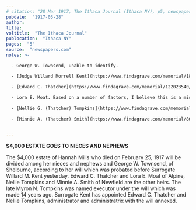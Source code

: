 ```yaml
---
# citation: "28 Mar 1917, The Ithaca Journal (Ithaca NY), p5, newspapers.com"
pubdate:  "1917-03-28"
author: 
title: 
voltitle:  "The Ithaca Journal"
publocation:  "Ithaca NY"
pages:  "5"
source:  "newspapers.com"
notes: >-

  - George W. Townsend, unable to identify.

  - [Judge Willard Morrell Kent](https://www.findagrave.com/memorial/187952530/willard-morrell-kent) (29 Sep 1876 to 15 Jan 1958). "He was a city recorder in 1900 and from 1904 to 1910 he was the district attorney. Beginning in 1915 he served as county judge and surrogate and in 1921 he also became the judge in the Children's Court." (16 Jan 1958, The Ithaca Journal, Ithaca NY, p3.)

  - [Edward C. Thatcher](https://www.findagrave.com/memorial/122023540/edward-c-thatcher) (1863 to 04 Jun 1937), Hannah's nephew.
  
  - Lora E. Moat. Based on a number of factors, I believe this is a mistaken reference to [Sarah (Thatcher) Moot](https://www.findagrave.com/memorial/50409396/sarah-moot) (1855 to 10 Jul 1942), Hannah's niece.)
  
  - [Nellie G. (Thatcher) Tompkins](https://www.findagrave.com/memorial/67026254/nellie-g-tompkins) (1859 to 1935), married [Monroe J. Tompkins](https://www.findagrave.com/memorial/67026252/monroe-j-tompkins) (1856 to 1919). Monroe's brother was [Myron N. Tompkins](https://www.findagrave.com/memorial/188088574/myron-n-tompkins) (1859 to 21 Mar 1911), a former Dean of the Tompkins County bar and the executor of Hannah Mills' will.

  - [Minnie A. (Thatcher) Smith](https://www.findagrave.com/memorial/86690565/minnie-a-smith) (? to 23 Jun 1936), Hannah's niece, married to [Dr. William A. Smith](https://www.findagrave.com/memorial/86690515/william-smith) (01 Feb 186? to 31 Mar 1934), Tompkins County Coroner.


---
```

**$4,000 ESTATE GOES TO NIECES AND NEPHEWS**

The $4,000 estate of Hannah Mills who died on February 25, 1917 will be divided among her nieces and nephews and George W. Townsend, of Shelburne, according to her will which was probated before Surrogate Willard M. Kent yesterday. Edward C. Thatcher and Lora E. Moat of Alpine, Nellie Tompkins and Minnie A. Smith of Newfield are the other heirs. The late Myron N. Tompkins was named executor under the will which was made 14 years ago. Surrogate Kent has appointed Edward C. Thatcher and Nellie Tompkins, administrator and administratrix with the will annexed.
